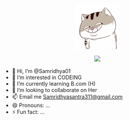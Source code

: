 <p align="center">
    <a href="http://jrohit.com.np" target="_blank">
        <img src="https://github.com/OracleBrain/OracleBrain/blob/main/wth-smile.gif?raw=true" width="120" height="120" alt="Description of the image">
    </a>
</p>
<p align="center">
  <a href="https://github.com/getintorj/readme-typing-svg">
    <img src="https://readme-typing-svg.demolab.com/?lines=SAMRAT XD%20;ETHICAL%20HACKER%20;FULL-STACK%20WEB%20AND%20APP%20DEVELOPER;ARTIFICIAL%20INTELLIGENCE%20(AI);PROGRAMMER%20;3%2B%20YEAR's%20OF%20CODING%20EXPERIENCE;ALWAYS%20LEARNING%20NEW%20THINGS&font=fira%20Code&center=true&width=440&height=35&color=20C20E&vCenter=true&pause=1000&size=22" />
  </a>
</p>

- 👋 Hi, I’m @Samridhya01
- 👀 I’m interested in CODEING
- 🌱 I’m currently learning B.com (H)
- 💞️ I’m looking to collaborate on Her
- 📫 Email me Samridhyasantra311@gmail.com
- 😄 Pronouns: ...
- ⚡ Fun fact: ...

<!---
Samridhya01/Samridhya01 is a ✨ special ✨ repository because its `README.md` (this file) appears on your GitHub profile.
You can click the Preview link to take a look at your changes.
--->
